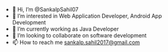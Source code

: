 - 👋 Hi, I’m @SankalpSahil07
- 👀 I’m interested in Web Application Developer, Android App Development
- 🌱 I’m currently working as Java Developer
- 💞️ I’m looking to collaborate on software development
- 📫 How to reach me sankalp.sahil2017@gmail.com

<!---
SankalpSahil07/SankalpSahil07 is a ✨ special ✨ repository because its `README.md` (this file) appears on your GitHub profile.
You can click the Preview link to take a look at your changes.
--->

